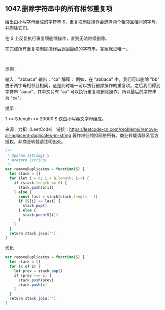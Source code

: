 ## 1047.删除字符串中的所有相邻重复项

给出由小写字母组成的字符串 S，重复项删除操作会选择两个相邻且相同的字母，并删除它们。

在 S 上反复执行重复项删除操作，直到无法继续删除。

在完成所有重复项删除操作后返回最终的字符串。答案保证唯一。

 

示例：

输入："abbaca"
输出："ca"
解释：
例如，在 "abbaca" 中，我们可以删除 "bb" 由于两字母相邻且相同，这是此时唯一可以执行删除操作的重复项。之后我们得到字符串 "aaca"，其中又只有 "aa" 可以执行重复项删除操作，所以最后的字符串为 "ca"。
 

提示：

1 <= S.length <= 20000
S 仅由小写英文字母组成。

来源：力扣（LeetCode）
链接：https://leetcode-cn.com/problems/remove-all-adjacent-duplicates-in-string
著作权归领扣网络所有。商业转载请联系官方授权，非商业转载请注明出处。

```js
/**
 * @param {string} S
 * @return {string}
 */
var removeDuplicates = function(S) {
  let stack = []
  for (let i = 0; i < S.length; i++) {
    if (stack.length == 0) {
      stack.push(S[i])
    } else {
      const last = stack[stack.length - 1]
      if (S[i] == last) {
        stack.pop()
      } else {
        stack.push(S[i])
      }
    }
  }
  return stack.join('')
}
```

优化
```js
var removeDuplicates = function(S) {
  let stack = []
  for (c of S) {
    let prev = stack.pop()
    if (prev !== c) {
      stack.push(prev)
      stack.push(c)
    }
  }
  return stack.join('')
}
```